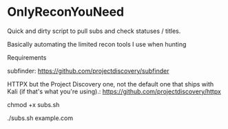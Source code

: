 # OnlyReconYouNeed

Quick and dirty script to pull subs and check statuses / titles.

Basically automating the limited recon tools I use when hunting

Requirements

subfinder:
https://github.com/projectdiscovery/subfinder

HTTPX but the Project Discovery one, not the default one that ships with Kali (if that's what you're using).:
https://github.com/projectdiscovery/httpx

chmod +x subs.sh

./subs.sh example.com


